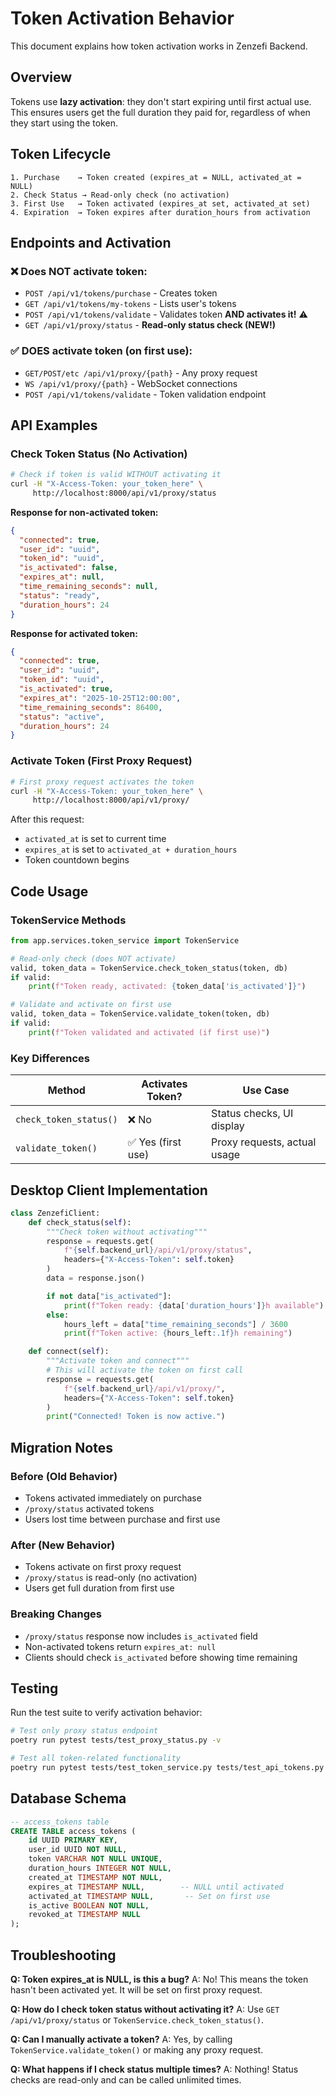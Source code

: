 # Token Activation Behavior

This document explains how token activation works in Zenzefi Backend.

## Overview

Tokens use **lazy activation**: they don't start expiring until first actual use. This ensures users get the full duration they paid for, regardless of when they start using the token.

## Token Lifecycle

```
1. Purchase    → Token created (expires_at = NULL, activated_at = NULL)
2. Check Status → Read-only check (no activation)
3. First Use   → Token activated (expires_at set, activated_at set)
4. Expiration  → Token expires after duration_hours from activation
```

## Endpoints and Activation

### ❌ Does NOT activate token:
- `POST /api/v1/tokens/purchase` - Creates token
- `GET /api/v1/tokens/my-tokens` - Lists user's tokens
- `POST /api/v1/tokens/validate` - Validates token **AND activates it!** ⚠️
- `GET /api/v1/proxy/status` - **Read-only status check (NEW!)**

### ✅ DOES activate token (on first use):
- `GET/POST/etc /api/v1/proxy/{path}` - Any proxy request
- `WS /api/v1/proxy/{path}` - WebSocket connections
- `POST /api/v1/tokens/validate` - Token validation endpoint

## API Examples

### Check Token Status (No Activation)

```bash
# Check if token is valid WITHOUT activating it
curl -H "X-Access-Token: your_token_here" \
     http://localhost:8000/api/v1/proxy/status
```

**Response for non-activated token:**
```json
{
  "connected": true,
  "user_id": "uuid",
  "token_id": "uuid",
  "is_activated": false,
  "expires_at": null,
  "time_remaining_seconds": null,
  "status": "ready",
  "duration_hours": 24
}
```

**Response for activated token:**
```json
{
  "connected": true,
  "user_id": "uuid",
  "token_id": "uuid",
  "is_activated": true,
  "expires_at": "2025-10-25T12:00:00",
  "time_remaining_seconds": 86400,
  "status": "active",
  "duration_hours": 24
}
```

### Activate Token (First Proxy Request)

```bash
# First proxy request activates the token
curl -H "X-Access-Token: your_token_here" \
     http://localhost:8000/api/v1/proxy/
```

After this request:
- `activated_at` is set to current time
- `expires_at` is set to `activated_at + duration_hours`
- Token countdown begins

## Code Usage

### TokenService Methods

```python
from app.services.token_service import TokenService

# Read-only check (does NOT activate)
valid, token_data = TokenService.check_token_status(token, db)
if valid:
    print(f"Token ready, activated: {token_data['is_activated']}")

# Validate and activate on first use
valid, token_data = TokenService.validate_token(token, db)
if valid:
    print(f"Token validated and activated (if first use)")
```

### Key Differences

| Method | Activates Token? | Use Case |
|--------|------------------|----------|
| `check_token_status()` | ❌ No | Status checks, UI display |
| `validate_token()` | ✅ Yes (first use) | Proxy requests, actual usage |

## Desktop Client Implementation

```python
class ZenzefiClient:
    def check_status(self):
        """Check token without activating"""
        response = requests.get(
            f"{self.backend_url}/api/v1/proxy/status",
            headers={"X-Access-Token": self.token}
        )
        data = response.json()

        if not data["is_activated"]:
            print(f"Token ready: {data['duration_hours']}h available")
        else:
            hours_left = data["time_remaining_seconds"] / 3600
            print(f"Token active: {hours_left:.1f}h remaining")

    def connect(self):
        """Activate token and connect"""
        # This will activate the token on first call
        response = requests.get(
            f"{self.backend_url}/api/v1/proxy/",
            headers={"X-Access-Token": self.token}
        )
        print("Connected! Token is now active.")
```

## Migration Notes

### Before (Old Behavior)
- Tokens activated immediately on purchase
- `/proxy/status` activated tokens
- Users lost time between purchase and first use

### After (New Behavior)
- Tokens activate on first proxy request
- `/proxy/status` is read-only (no activation)
- Users get full duration from first use

### Breaking Changes
- `/proxy/status` response now includes `is_activated` field
- Non-activated tokens return `expires_at: null`
- Clients should check `is_activated` before showing time remaining

## Testing

Run the test suite to verify activation behavior:

```bash
# Test only proxy status endpoint
poetry run pytest tests/test_proxy_status.py -v

# Test all token-related functionality
poetry run pytest tests/test_token_service.py tests/test_api_tokens.py tests/test_proxy_status.py -v
```

## Database Schema

```sql
-- access_tokens table
CREATE TABLE access_tokens (
    id UUID PRIMARY KEY,
    user_id UUID NOT NULL,
    token VARCHAR NOT NULL UNIQUE,
    duration_hours INTEGER NOT NULL,
    created_at TIMESTAMP NOT NULL,
    expires_at TIMESTAMP NULL,        -- NULL until activated
    activated_at TIMESTAMP NULL,       -- Set on first use
    is_active BOOLEAN NOT NULL,
    revoked_at TIMESTAMP NULL
);
```

## Troubleshooting

**Q: Token expires_at is NULL, is this a bug?**
A: No! This means the token hasn't been activated yet. It will be set on first proxy request.

**Q: How do I check token status without activating it?**
A: Use `GET /api/v1/proxy/status` or `TokenService.check_token_status()`.

**Q: Can I manually activate a token?**
A: Yes, by calling `TokenService.validate_token()` or making any proxy request.

**Q: What happens if I check status multiple times?**
A: Nothing! Status checks are read-only and can be called unlimited times.
